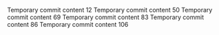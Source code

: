 Temporary commit content 12
Temporary commit content 50
Temporary commit content 69
Temporary commit content 83
Temporary commit content 86
Temporary commit content 106
